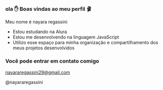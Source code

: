###  ola ✋ Boas vindas ao meu perfil 🩰

Meu nome é nayara regassini 

- Estou estudando na Alura
- Estou me desenvolvendo na linguagem JavaScript
- Utilizo esse espaço para minha organização e compartilhamento dos meus projetos desenvolvidos

### Você pode entrar em contato comigo 

nayararegassini29@gmail.com

@nayararegassini
